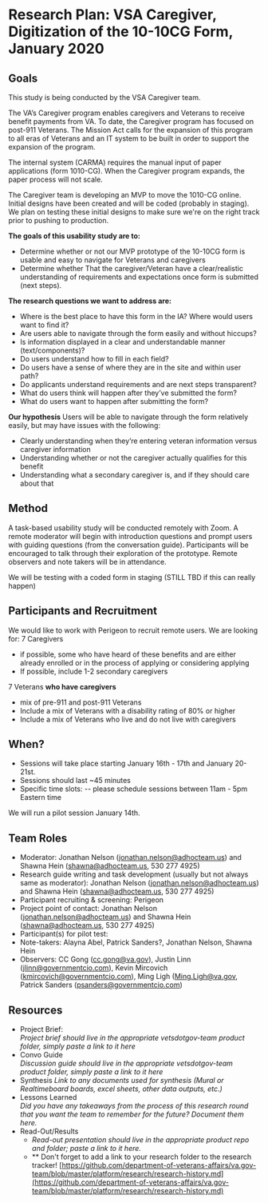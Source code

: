 # Research Plan: VSA Caregiver, Digitization of the 10-10CG Form, January 2020
 	
## Goals	
This study is being conducted by the VSA Caregiver team.	

The VA’s Caregiver program enables caregivers and Veterans to receive benefit payments from VA. To date, the Caregiver program has focused on post-911 Veterans. The Mission Act calls for the expansion of this program to all eras of Veterans and an IT system to be built in order to support the expansion of the program.

The internal system (CARMA) requires the manual input of paper applications (form 1010-CG). When the Caregiver program expands, the paper process will not scale.  

The Caregiver team is developing an MVP to move the 1010-CG online.  Initial designs have been created and will be coded (probably in staging). We plan on testing these initial designs to make sure we're on the right track prior to pushing to production.

**The goals of this usability study are to:**
- Determine whether or not our MVP prototype of the 10-10CG form is usable and easy to navigate for Veterans and caregivers 
- Determine whether That the caregiver/Veteran have a clear/realistic understanding of requirements and expectations once form is submitted (next steps). 

**The research questions we want to address are:**
- Where is the best place to have this form in the IA?  Where would users want to find it?
- Are users able to navigate through the form easily and without hiccups?
- Is information displayed in a clear and understandable manner (text/components)? 
- Do users understand how to fill in each field?
- Do users have a sense of where they are in the site and within user path?
- Do applicants understand requirements and are next steps transparent? 
- What do users think will happen after they’ve submitted the form?
- What do users want to happen after submitting the form?

**Our hypothesis**
Users will be able to navigate through the form relatively easily, but may have issues with the following:
- Clearly understanding when they’re entering veteran information versus caregiver information
- Understanding whether or not the caregiver actually qualifies for this benefit
- Understanding what a secondary caregiver is, and if they should care about that
	
## Method	
A task-based usability study will be conducted remotely with Zoom. A remote moderator will begin with introduction questions and prompt users with guiding questions (from the conversation guide). Participants will be encouraged to talk through their exploration of the prototype. Remote observers and note takers will be in attendance.  

We will be testing with a coded form in staging (STILL TBD if this can really happen)

## Participants and Recruitment	

We would like to work with Perigeon to recruit remote users.  We are looking for:
7 Caregivers
- if possible, some who have heard of these benefits and are either already enrolled or in the process of applying or considering applying
- If possible, include 1-2 secondary caregivers

7 Veterans **who have caregivers** 
- mix of pre-911 and post-911 Veterans
- Include a mix of Veterans with a disability rating of 80% or higher
- Include a mix of Veterans who live and do not live with caregivers

## When? 	
- Sessions will take place starting January 16th - 17th and January 20-21st.
- Sessions should last ~45 minutes
- Specific time slots:
-- please schedule sessions between 11am - 5pm Eastern time

We will run a pilot session January 14th.  
	
## Team Roles	
- Moderator:	Jonathan Nelson (jonathan.nelson@adhocteam.us) and Shawna Hein (shawna@adhocteam.us, 530 277 4925)
- Research guide writing and task development (usually but not always same as moderator):	Jonathan Nelson (jonathan.nelson@adhocteam.us) and Shawna Hein (shawna@adhocteam.us, 530 277 4925)
- Participant recruiting & screening:	Perigeon
- Project point of contact:	Jonathan Nelson (jonathan.nelson@adhocteam.us) and Shawna Hein (shawna@adhocteam.us, 530 277 4925)
- Participant(s) for pilot test:	
- Note-takers:	Alayna Abel, Patrick Sanders?, Jonathan Nelson, Shawna Hein
- Observers:	CC Gong (cc.gong@va.gov), Justin Linn (jlinn@governmentcio.com), Kevin Mircovich (kmircovich@governmentcio.com), Ming Ligh (Ming.Ligh@va.gov, Patrick Sanders (psanders@governmentcio.com)

## Resources	
- Project Brief: 	
*Project brief should live in the appropriate vetsdotgov-team product folder, simply paste a link to it here*	
- Convo Guide	
*Discussion guide should live in the appropriate vetsdotgov-team product folder, simply paste a link to it here*	
- Synthesis	
*Link to any documents used for synthesis (Mural or Realtimeboard boards, excel sheets, other data outputs, etc.)* 	
- Lessons Learned	
*Did you have any takeaways from the process of this research round that you want the team to remember for the future? Document them here.* 	
- Read-Out/Results	
  - *Read-out presentation should live in the appropriate product repo and folder; paste a link to it here.* 	
  - ** Don't forget to add a link to your research folder to the research tracker! [https://github.com/department-of-veterans-affairs/va.gov-team/blob/master/platform/research/research-history.md](https://github.com/department-of-veterans-affairs/va.gov-team/blob/master/platform/research/research-history.md)
